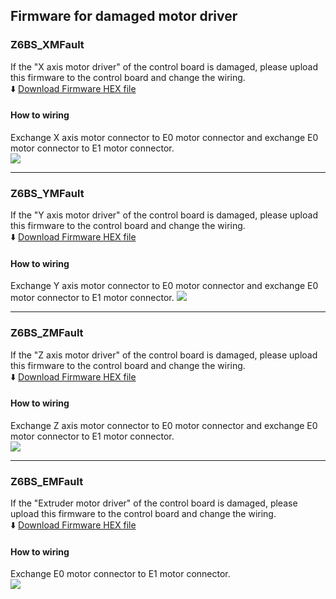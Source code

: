 ## Firmware for damaged motor driver
### Z6BS_XMFault
If the "X axis motor driver" of the control board is damaged, please upload this firmware to the control board and change the wiring.    
:arrow_down: [Download Firmware HEX file](./Z6BS_XMFault.zip)   
#### How to wiring
Exchange X axis motor connector to E0 motor connector and exchange E0 motor connector to E1 motor connector.    
![](./Z6BS_XMFAULT_Wiring.png)

-----
### Z6BS_YMFault 
If the "Y axis motor driver" of the control board is damaged, please upload this firmware to the control board and change the wiring.    
:arrow_down: [Download Firmware HEX file](./Z6BS_YMFault.zip)   
#### How to wiring
Exchange Y axis motor connector to E0 motor connector and exchange E0 motor connector to E1 motor connector.
![](./Z6BS_YMFAULT_Wiring.png)

-----
### Z6BS_ZMFault
If the "Z axis motor driver" of the control board is damaged, please upload this firmware to the control board and change the wiring.     
:arrow_down: [Download Firmware HEX file](./Z6BS_ZMFault.zip)   
#### How to wiring
Exchange Z axis motor connector to E0 motor connector and exchange E0 motor connector to E1 motor connector.    
![](./Z6BS_ZMFAULT_Wiring.png)

-----
### Z6BS_EMFault
If the "Extruder motor driver" of the control board is damaged, please upload this firmware to the control board and change the wiring.        
:arrow_down: [Download Firmware HEX file](./Z6BS_EMFault.zip)   
#### How to wiring
Exchange E0 motor connector to E1 motor connector.    
![](./Z6BS_EMFAULT_Wiring.png)
